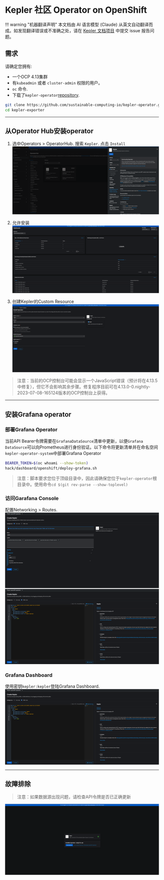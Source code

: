 # Kepler 社区 Operator on OpenShift

!!! warning "机器翻译声明"
    本文档由 AI 语言模型 (Claude) 从英文自动翻译而成。如发现翻译错误或不准确之处，请在 [Kepler 文档项目](https://github.com/sustainable-computing-io/kepler-doc/issues) 中提交 issue 报告问题。

## 需求

请确定您拥有:

- 一个OCP 4.13集群
- 有`kubeadmin` 或者 `cluster-admin` 权限的用户。
- `oc` 命令.
- 下载了`kepler-operator`[repository](https://github.com/sustainable-computing-io/kepler-operator).
```sh
git clone https://github.com/sustainable-computing-io/kepler-operator.git
cd kepler-exporter
```
---
## 从Operator Hub安装operator

1. 选中Operators > OperatorHub. 搜索 `Kepler`. 点击 `Install`
![Operator installation in OCP](../fig/ocp_installation/operator_installation_ocp_1_0.6.z.png)

2. 允许安装
![Operator installation in OCP](../fig/ocp_installation/operator_installation_ocp_7_0.6.z.png)

3. 创建Kepler的Custom Resource
![Operator installation in OCP](../fig/ocp_installation/operator_installation_ocp_2_0.6.z.png)
> 注意：当前的OCP控制台可能会显示一个JavaScript错误（预计将在4.13.5中修复），但它不会影响其余步骤。修复程序目前可在4.13.0-0.nightly-2023-07-08-165124版本的OCP控制台上获得。

---
## 安装Grafana operator

### 部署Grafana Operator

当前API Bearer令牌需要在`GrafanaDataSource`清单中更新，以便`Grafana DataSource`可以向Prometheus进行身份验证。以下命令将更新清单并在命名空间`kepler-operator-system`中部署Grafana Operator

```sh
BEARER_TOKEN=$(oc whoami --show-token)
hack/dashboard/openshift/deploy-grafana.sh
```
> 注意：脚本要求您位于顶级目录中，因此请确保您位于`kepler-operator`根目录中。使用命令`cd $(git rev-parse --show-toplevel)`

### 访问Garafana Console
配置Networking > Routes.
![Operator installation](../fig/ocp_installation/operator_installation_ocp_5a_0.6.z.png)
![Operator installation](../fig/ocp_installation/operator_installation_ocp_5b_0.6.z.png)

### Grafana Dashboard
使用密钥`kepler:kepler`登陆Grafana Dashboard.
![Operator installation](../fig/ocp_installation/operator_installation_ocp_6_0.6.z.png)

---

## 故障排除

> 注意：如果数据源出现问题，请检查API令牌是否已正确更新

![Operator installation](../fig/ocp_installation/operator_installation_ocp_3_0.6.z.png)
